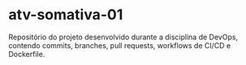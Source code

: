 # atv-somativa-01
Repositório do projeto desenvolvido durante a disciplina de DevOps, contendo commits, branches, pull requests, workflows de CI/CD e Dockerfile.
